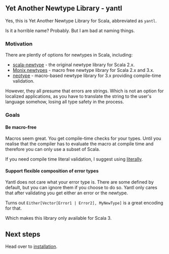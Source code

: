 ## Yet Another Newtype Library - yantl

Yes, this is Yet Another Newtype Library for Scala, abbreviated as `yantl`.

Is it a horrible name? Probably. But I am bad at naming things.

### Motivation

There are plently of options for newtypes in Scala, including:

- [scala-newtype](https://github.com/estatico/scala-newtype) - the original newtype library for Scala 2.x.
- [Monix newtypes](https://github.com/monix/newtypes) - macro free newtype library for Scala 2.x and 3.x.
- [neotype](https://github.com/kitlangton/neotype) - macro-based newtype library for 3.x providing compile-time
  validation.

However, they all presume that errors are strings. Which is not an option for localized applications, as you
have to translate the string to the user's language somehow, losing all type safety in the process.

### Goals

#### Be macro-free

Macros seem great. You get compile-time checks for your types. Until you realise that the compiler has to
evaluate the macro at compile time and therefore you can only use a subset of Scala.

If you need compile time literal validation, I suggest using [literally](https://github.com/typelevel/literally).

#### Support flexible composition of error types

Yantl does not care what your error type is. There are some defined by default, but you can ignore them if you
choose to do so. Yantl only cares that after validating you get either an error or the newtype.

Turns out `Either[Vector[Error1 | Error2], MyNewType]` is a great encoding for that.

Which makes this library only available for Scala 3.

## Next steps

Head over to [installation](000_installation.md).
